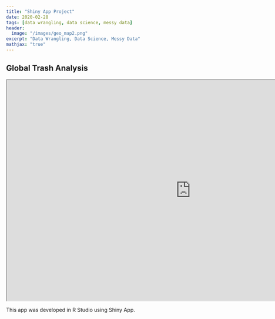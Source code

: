 ```yaml
---
title: "Shiny App Project"
date: 2020-02-28
tags: [data wrangling, data science, messy data]
header:
  image: "/images/geo_map2.png"
excerpt: "Data Wrangling, Data Science, Messy Data"
mathjax: "true"
---
```


## Global Trash Analysis

<iframe src="https://allison-bailey.shinyapps.io/dashboard_option/?_ga=2.104791747.275054920.1590090486-919515926.1590090486" width="1000px" height="600px" title="W3Schools Free Online Web Tutorials"></iframe>

This app was developed in R Studio using Shiny App.

